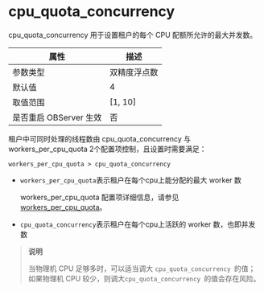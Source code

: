 cpu_quota_concurrency 
==========================================

cpu_quota_concurrency 用于设置租户的每个 CPU 配额所允许的最大并发数。


|      **属性**      |  **描述**   |
|------------------|-----------|
| 参数类型             | 双精度浮点数    |
| 默认值              | 4         |
| 取值范围             | \[1, 10\] |
| 是否重启 OBServer 生效 | 否         |



租户中可同时处理的线程数由 cpu_quota_concurrency 与 workers_per_cpu_quota 2个配置项控制，且设置时需要满足：

`workers_per_cpu_quota > cpu_quota_concurrency`

* `workers_per_cpu_quota`表示租户在每个cpu上能分配的最大 worker 数

  workers_per_cpu_quota 配置项详细信息，请参见 [workers_per_cpu_quota](../3.cluster-level-configuration-items-1/232.workers_per_cpu_quota-1-2-3.md)。
  

* `cpu_quota_concurrency`表示租户在每个cpu上活跃的 worker 数，也即并发数

  



> **说明**
> 
> 当物理机 CPU 足够多时，可以适当调大 `cpu_quota_concurrency `的值；如果物理机 CPU 较少，则调大`cpu_quota_concurrency `的值会存在风险。
